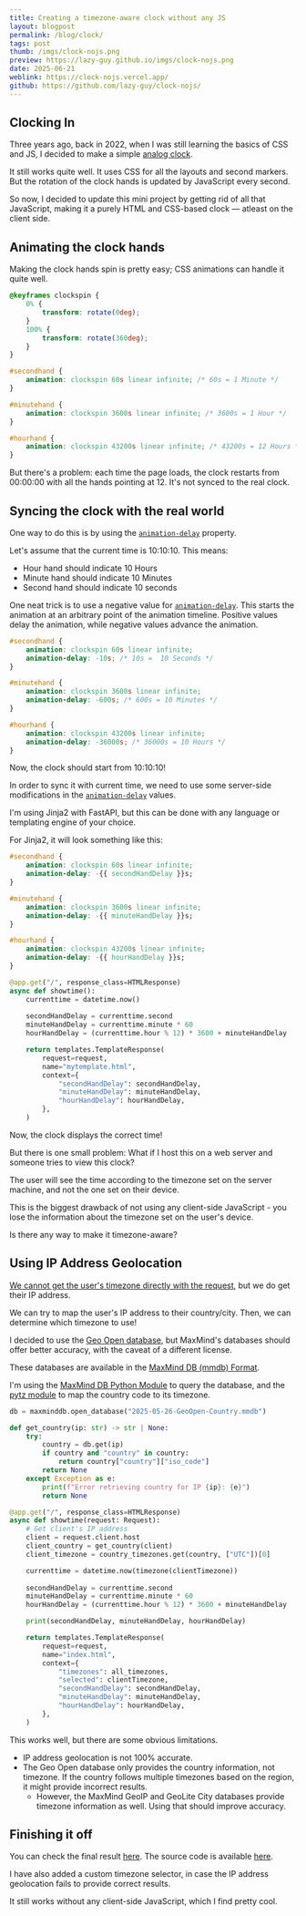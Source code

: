 ```yaml
---
title: Creating a timezone-aware clock without any JS
layout: blogpost
permalink: /blog/clock/
tags: post
thumb: /imgs/clock-nojs.png
preview: https://lazy-guy.github.io/imgs/clock-nojs.png
date: 2025-06-21
weblink: https://clock-nojs.vercel.app/
github: https://github.com/lazy-guy/clock-nojs/
---
```


## Clocking In

Three years ago, back in 2022, when I was still learning the basics of CSS and JS, I decided to make a simple <a target="_blank" href="https://github.com/lazy-guy/clock">analog clock</a>.

It still works quite well. It uses CSS for all the layouts and second markers. But the rotation of the clock hands is updated by JavaScript every second.

So now, I decided to update this mini project by getting rid of all that JavaScript, making it a purely HTML and CSS-based clock &mdash; atleast on the client side.

## Animating the clock hands

Making the clock hands spin is pretty easy; CSS animations can handle it quite well.

```css
@keyframes clockspin {
	0% {
		transform: rotate(0deg);
	}
	100% {
		transform: rotate(360deg);
	}
}

#secondhand {
	animation: clockspin 60s linear infinite; /* 60s = 1 Minute */
}

#minutehand {
	animation: clockspin 3600s linear infinite; /* 3600s = 1 Hour */
}

#hourhand {
	animation: clockspin 43200s linear infinite; /* 43200s = 12 Hours */
}
```

But there's a problem: each time the page loads, the clock restarts from 00:00:00 with all the hands pointing at 12. It's not synced to the real clock.

## Syncing the clock with the real world

One way to do this is by using the <a target="_blank" href="https://developer.mozilla.org/en-US/docs/Web/CSS/animation-delay">`animation-delay`</a> property.

Let's assume that the current time is 10:10:10. This means:

-   Hour hand should indicate 10 Hours
-   Minute hand should indicate 10 Minutes
-   Second hand should indicate 10 seconds

One neat trick is to use a negative value for <a target="_blank" href="https://developer.mozilla.org/en-US/docs/Web/CSS/animation-delay">`animation-delay`</a>. This starts the animation at an arbitrary point of the animation timeline. Positive values delay the animation, while negative values advance the animation.

```css
#secondhand {
	animation: clockspin 60s linear infinite;
	animation-delay: -10s; /* 10s =  10 Seconds */
}

#minutehand {
	animation: clockspin 3600s linear infinite;
	animation-delay: -600s; /* 600s = 10 Minutes */
}

#hourhand {
	animation: clockspin 43200s linear infinite;
	animation-delay: -36000s; /* 36000s = 10 Hours */
}
```

Now, the clock should start from 10:10:10!

In order to sync it with current time, we need to use some server-side modifications in the <a target="_blank" href="https://developer.mozilla.org/en-US/docs/Web/CSS/animation-delay">`animation-delay`</a> values.

I'm using Jinja2 with FastAPI, but this can be done with any language or templating engine of your choice.

For Jinja2, it will look something like this:

```css
#secondhand {
	animation: clockspin 60s linear infinite;
	animation-delay: -{{ secondHandDelay }}s;
}

#minutehand {
	animation: clockspin 3600s linear infinite;
	animation-delay: -{{ minuteHandDelay }}s;
}

#hourhand {
	animation: clockspin 43200s linear infinite;
	animation-delay: -{{ hourHandDelay }}s;
}
```

```python
@app.get("/", response_class=HTMLResponse)
async def showtime():
    currenttime = datetime.now()
    
    secondHandDelay = currenttime.second
    minuteHandDelay = currenttime.minute * 60
    hourHandDelay = (currenttime.hour % 12) * 3600 + minuteHandDelay

    return templates.TemplateResponse(
        request=request,
        name="mytemplate.html",
        context={
            "secondHandDelay": secondHandDelay,
            "minuteHandDelay": minuteHandDelay,
            "hourHandDelay": hourHandDelay,
        },
    )
```

Now, the clock displays the correct time!


But there is one small problem: What if I host this on a web server and someone tries to view this clock?

The user will see the time according to the timezone set on the server machine, and not the one set on their device. 

This is the biggest drawback of not using any client-side JavaScript - you lose the information about the timezone set on the user's device.


Is there any way to make it timezone-aware?

## Using IP Address Geolocation

<a target="_blank" href="https://datatracker.ietf.org/doc/html/draft-sharhalakis-httptz">We cannot get the user's timezone directly with the request</a>, but we do get their IP address.

We can try to map the user's IP address to their country/city. Then, we can determine which timezone to use!

I decided to use the <a target="_blank" href="https://data.public.lu/en/datasets/geo-open-ip-address-geolocation-per-country-in-mmdb-format/">Geo Open database</a>, but MaxMind's databases should offer better accuracy, with the caveat of a different license.

These databases are available in the <a target="_blank" href="https://maxmind.github.io/MaxMind-DB/">MaxMind DB (mmdb) Format</a>.

I'm using the <a target="_blank" href="https://github.com/maxmind/MaxMind-DB-Reader-python">MaxMind DB Python Module</a> to query the database, and the <a target="_blank" href="https://pypi.org/project/pytz/">pytz module</a> to map the country code to its timezone.

```python
db = maxminddb.open_database("2025-05-26-GeoOpen-Country.mmdb")

def get_country(ip: str) -> str | None:
    try:
        country = db.get(ip)
        if country and "country" in country:
            return country["country"]["iso_code"]
        return None
    except Exception as e:
        print(f"Error retrieving country for IP {ip}: {e}")
        return None

@app.get("/", response_class=HTMLResponse)
async def showtime(request: Request):
    # Get client's IP address
    client = request.client.host
    client_country = get_country(client)
    client_timezone = country_timezones.get(country, ["UTC"])[0]

    currenttime = datetime.now(timezone(clientTimezone))
    
    secondHandDelay = currenttime.second
    minuteHandDelay = currenttime.minute * 60
    hourHandDelay = (currenttime.hour % 12) * 3600 + minuteHandDelay

    print(secondHandDelay, minuteHandDelay, hourHandDelay)

    return templates.TemplateResponse(
        request=request,
        name="index.html",
        context={
            "timezones": all_timezones,
            "selected": clientTimezone,
            "secondHandDelay": secondHandDelay,
            "minuteHandDelay": minuteHandDelay,
            "hourHandDelay": hourHandDelay,
        },
    )
```

This works well, but there are some obvious limitations.
- IP address geolocation is not 100% accurate.
- The Geo Open database only provides the country information, not timezone. If the country follows multiple timezones based on the region, it might provide incorrect results.
	- However, the MaxMind GeoIP and GeoLite City databases provide timezone information as well. Using that should improve accuracy.


## Finishing it off

You can check the final result <a target="_blank" href="https://clock-nojs.vercel.app">here</a>. The source code is available <a target="_blank" href="https://github.com/lazy-guy/clock-nojs">here</a>.

I have also added a custom timezone selector, in case the IP address geolocation fails to provide correct results. 

It still works without any client-side JavaScript, which I find pretty cool.